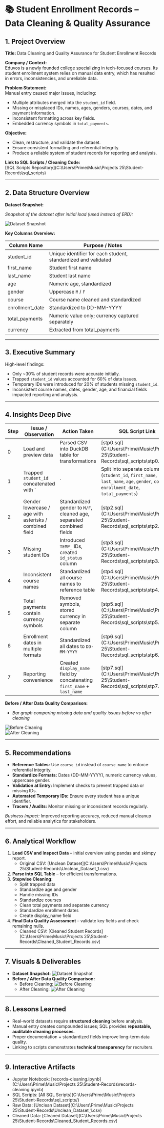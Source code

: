 # 📚 Student Enrollment Records – Data Cleaning & Quality Assurance

## 1. Project Overview

**Title:** Data Cleaning and Quality Assurance for Student Enrollment Records  

**Company / Context:**  
Eduvos is a newly founded college specializing in tech-focused courses. Its student enrollment system relies on manual data entry, which has resulted in errors, inconsistencies, and unreliable data.  

**Problem Statement:**  
Manual entry caused major issues, including:  
- Multiple attributes merged into the `student_id` field.  
- Missing or misplaced IDs, names, ages, genders, courses, dates, and payment information.  
- Inconsistent formatting across key fields.  
- Embedded currency symbols in `total_payments`.  

**Objective:**  
- Clean, restructure, and validate the dataset.  
- Ensure consistent formatting and referential integrity.  
- Produce a reliable system of student records for reporting and analysis.  

**Link to SQL Scripts / Cleaning Code:**  
[SQL Scripts Repository](C:\Users\Prime\Music\Projects 25\Student-Records\sql_scripts)

---

## 2. Data Structure Overview

**Dataset Snapshot:**  

*Snapshot of the dataset after initial load (used instead of ERD):*  

![Dataset Snapshot](./graphs/data_preview.png)

**Key Columns Overview:**

| Column Name        | Purpose / Notes                                     |
|-------------------|---------------------------------------------------|
| student_id         | Unique identifier for each student, standardized and validated |
| first_name         | Student first name                                 |
| last_name          | Student last name                                  |
| age                | Numeric age, standardized                          |
| gender             | Uppercase `M` / `F`                                |
| course             | Course name cleaned and standardized              |
| enrollment_date    | Standardized to DD-MM-YYYY                         |
| total_payments     | Numeric value only; currency captured separately  |
| currency           | Extracted from total_payments                      |

---

## 3. Executive Summary

High-level findings:  
- Only ~30% of student records were accurate initially.  
- Trapped `student_id` values accounted for 60% of data issues.  
- Temporary IDs were introduced for 20% of students missing `student_id`.  
- Inconsistent course names, dates, gender, age, and financial fields impacted reporting and analysis.  

---

## 4. Insights Deep Dive

| Step | Issue / Observation | Action Taken | SQL Script Link |
|------|------------------|-------------|----------------|
| 0    | Load and preview data | Parsed CSV into DuckDB table for transformations | [stp0.sql](C:\Users\Prime\Music\Projects 25\Student-Records\sql_scripts\stp0.sql) |
| 1    | Trapped `student_id` concatenated with `|` | Split into separate columns (`student_id`, `first_name`, `last_name`, `age`, `gender`, `course`, `enrollment_date`, `total_payments`) | [stp1.sql](C:\Users\Prime\Music\Projects 25\Student-Records\sql_scripts\stp1.sql) |
| 2    | Gender lowercase / age with asterisks / combined field | Standardized gender to `M/F`, cleaned age, separated combined fields | [stp2.sql](C:\Users\Prime\Music\Projects 25\Student-Records\sql_scripts\stp2.sql) |
| 3    | Missing student IDs | Introduced `TEMP_` IDs, created `id_status` column | [stp3.sql](C:\Users\Prime\Music\Projects 25\Student-Records\sql_scripts\stp3.sql) |
| 4    | Inconsistent course names | Standardized all course names to reference table | [stp4.sql](C:\Users\Prime\Music\Projects 25\Student-Records\sql_scripts\stp4.sql) |
| 5    | Total payments contain currency symbols | Removed symbols, stored currency in separate column | [stp5.sql](C:\Users\Prime\Music\Projects 25\Student-Records\sql_scripts\stp5.sql) |
| 6    | Enrollment dates in multiple formats | Standardized all dates to `DD-MM-YYYY` | [stp6.sql](C:\Users\Prime\Music\Projects 25\Student-Records\sql_scripts\stp6.sql) |
| 7    | Reporting convenience | Created `display_name` field by concatenating `first_name` + `last_name` | [stp7.sql](C:\Users\Prime\Music\Projects 25\Student-Records\sql_scripts\stp7.sql) |

**Before / After Data Quality Comparison:**  

- *Bar graph comparing missing data and quality issues before vs after cleaning*  

![Before Cleaning](./graphs/before_cleaning.png)  
![After Cleaning](./graphs/results.png)  

---

## 5. Recommendations

- **Reference Tables:** Use `course_id` instead of `course_name` to enforce referential integrity.  
- **Standardize Formats:** Dates (DD-MM-YYYY), numeric currency values, uppercase gender.  
- **Validation at Entry:** Implement checks to prevent trapped data or missing IDs.  
- **Automated Temporary IDs:** Ensure every student has a unique identifier.  
- **Tracers / Audits:** Monitor missing or inconsistent records regularly.  

*Business Impact:* Improved reporting accuracy, reduced manual cleanup effort, and reliable analytics for stakeholders.

---

## 6. Analytical Workflow

1. **Load CSV and Inspect Data** – initial overview using pandas and skimpy report.  
   - Original CSV: [Unclean Dataset](C:\Users\Prime\Music\Projects 25\Student-Records\Unclean_Dataset_1.csv)  
2. **Parse into SQL Table** – for efficient transformations.  
3. **Stepwise Cleaning:**  
   - Split trapped data  
   - Standardize age and gender  
   - Handle missing IDs  
   - Standardize courses  
   - Clean total payments and separate currency  
   - Standardize enrollment dates  
   - Create display_name field  
4. **Final Data Quality Assessment** – validate key fields and check remaining nulls.  
   - Cleaned CSV: [Cleaned Student Records](C:\Users\Prime\Music\Projects 25\Student-Records\Cleaned_Student_Records.csv)  

---

## 7. Visuals & Deliverables

- **Dataset Snapshot:** ![Dataset Snapshot](./graphs/data_preview.png)  
- **Before / After Data Quality Comparison:**  
  - Before Cleaning: ![Before Cleaning](./graphs/before_cleaning.png)  
  - After Cleaning: ![After Cleaning](./graphs/results.png)  

---

## 8. Lessons Learned

- Real-world datasets require **structured cleaning** before analysis.  
- Manual entry creates compounded issues; SQL provides **repeatable, auditable cleaning processes**.  
- Proper documentation + standardized fields improve long-term data quality.  
- Linking to scripts demonstrates **technical transparency** for recruiters.

---

## 9. Interactive Artifacts

- Jupyter Notebook: [records-cleaning.ipynb](C:\Users\Prime\Music\Projects 25\Student-Records\records-cleaning.ipynb)  
- SQL Scripts: [All SQL Scripts](C:\Users\Prime\Music\Projects 25\Student-Records\sql_scripts/)  
- Raw Data: [Unclean Dataset](C:\Users\Prime\Music\Projects 25\Student-Records\Unclean_Dataset_1.csv)  
- Cleaned Data: [Cleaned Dataset](C:\Users\Prime\Music\Projects 25\Student-Records\Cleaned_Student_Records.csv)

